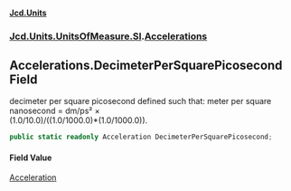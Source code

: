 #### [Jcd.Units](index.md 'index')
### [Jcd.Units.UnitsOfMeasure.SI](Jcd.Units.UnitsOfMeasure.SI.md 'Jcd.Units.UnitsOfMeasure.SI').[Accelerations](Accelerations.md 'Jcd.Units.UnitsOfMeasure.SI.Accelerations')

## Accelerations.DecimeterPerSquarePicosecond Field

decimeter per square picosecond defined such that: meter per square nanosecond = dm/ps² ×  
(1.0/10.0)/((1.0/1000.0)*(1.0/1000.0)).

```csharp
public static readonly Acceleration DecimeterPerSquarePicosecond;
```

#### Field Value
[Acceleration](Acceleration.md 'Jcd.Units.UnitTypes.Acceleration')